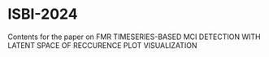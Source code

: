 # ISBI-2024
Contents for the paper on FMR TIMESERIES-BASED MCI DETECTION WITH LATENT SPACE OF RECCURENCE PLOT VISUALIZATION
